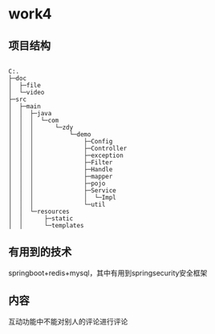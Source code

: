 # work4
## 项目结构

```text

C:.
├─doc
│  ├─file
│  └─video
├─src
│  ├─main
│  │  ├─java
│  │  │  └─com
│  │  │      └─zdy
│  │  │          └─demo
│  │  │              ├─Config
│  │  │              ├─Controller
│  │  │              ├─exception
│  │  │              ├─Filter
│  │  │              ├─Handle
│  │  │              ├─mapper
│  │  │              ├─pojo
│  │  │              ├─Service
│  │  │              │  └─Impl
│  │  │              └─util
│  │  └─resources
│  │      ├─static
│  │      └─templates

```
## 有用到的技术
springboot+redis+mysql，其中有用到springsecurity安全框架
## 内容
互动功能中不能对别人的评论进行评论

